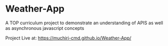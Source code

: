 # Weather-App
A TOP curriculum project to demonstrate an understanding of APIS as well as asynchronous javascript concepts

Project Live at: https://muchiri-cmd.github.io/Weather-App/
